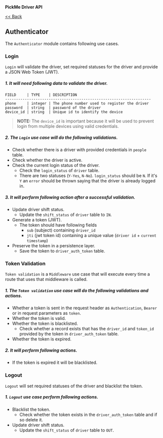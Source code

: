 **PickMe Driver API**

[<< Back ](Req/index.md)

## Authenticator
The `Authenticator` module contains following use cases.



### Login
`Login` will validate the driver, set required statuses for the driver 
and provide a JSON Web Token (JWT).


##### 1. It will need following data to validate the driver.

    FIELD     | TYPE    | DESCRIPTION
    -------------------------------------------------------------------
    phone     | integer | The phone number used to register the driver
    password  | string  | password of the driver
    device_id | string  | Unique id to identify the device

> **NOTE:**
>   The `device_id` is important because it will be used to prevent login from multiple devices using valid credentials.


##### 2. The `Login` use case will do the following validations.

- Check whether there is a driver with provided credentials in `people` table.
- Check whether the driver is active.
- Check the current login status of the driver.
    - Check the `login_status` of `driver` table.
    - There are two statuses (`Y-Yes`, `N-No`). `login_status` should be `N`. If it's `Y` an `error` should be thrown
        saying that the driver is already logged in.


##### 3. It will perform following action after a successful validation.

- Update driver shift status.
    - Update the `shift_status` of `driver` table to `IN`.
- Generate a token (JWT).
    - The token should have following fields
        - `sub` (subject) containing `driver_id`
        - `jti` (jwt token id) containing a unique value (`driver id` + `current timestamp`)
- Preserve the token in a persistence layer.
    - Save the token to `driver_auth_token` table.



### Token Validation
`Token validation` is a `Middleware` use case that will execute every time a route that uses
that middleware is called.


##### 1. The `Token validation` use case will do the following validations and actions.

- Whether a token is sent in the request header as `Authentication`, `Bearer` or in 
request parameters as `token`.
- Whether the token is valid.
- Whether the token is blacklisted.
    - Check whether a record exists that has the `driver_id` and `token_id` provided
     by the token in `driver_auth_token` table.
- Whether the token is expired.


##### 2. It will perform following actions.
- If the token is expired it will be blacklisted.



### Logout
`Logout` will set required statuses of the driver and blacklist the token.

##### 1. `Logout` use case perform following actions.

- Blacklist the token.
    - Check whether the token exists in the `driver_auth_token` table and if so delete it.
- Update driver shift status.
    - Update the `shift_status` of `driver` table to `OUT`.


